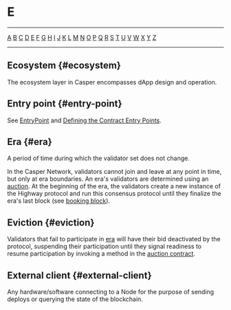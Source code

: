 # E

---

[A](A.md) [B](B.md) [C](C.md) [D](D.md) [E](E.md) [F](F.md) [G](G.md) [H](H.md) [I](I.md) [J](J.md) [K](K.md) [L](L.md) [M](M.md) [N](N.md) [O](O.md) [P](P.md) [Q](Q.md) [R](R.md) [S](S.md) [T](T.md) [U](U.md) [V](V.md) [W](W.md) [X](X.md) [Y](Y.md) [Z](Z.md)

---

## Ecosystem {#ecosystem}

The ecosystem layer in Casper encompasses dApp design and operation.

## Entry point {#entry-point}

See [EntryPoint](/dapp-dev-guide/sdkspec/types_chain/#entrypoint) and [Defining the Contract Entry Points](/dapp-dev-guide/writing-contracts/rust/#step-4-defining-the-contract-entry-points).

## Era {#era}

A period of time during which the validator set does not change.

In the Casper Network, validators cannot join and leave at any point in time, but only at era boundaries. An era's validators are determined using an [auction](A.md#auction). At the beginning of the era, the validators create a new instance of the Highway protocol and run this consensus protocol until they finalize the era's last block (see [booking block](B.md#booking-block)).

## Eviction {#eviction}

Validators that fail to participate in [era](E.md#era) will have their bid deactivated by the protocol, suspending their participation until they signal readiness to resume participation by invoking a method in the [auction contract](A.md#auction-contract).

## External client {#external-client}

Any hardware/software connecting to a Node for the purpose of sending deploys or querying the state of the blockchain.

